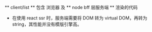 ** client/list **
包含 浏览器 及 ** node bff 层服务端 ** 渲染的代码

* 在使用 react ssr 时，服务端需要将 DOM 转为 virtual DOM，再转为 string，其性能并没有模版引擎高。